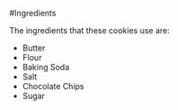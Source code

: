 #Ingredients

The ingredients that these cookies use are:
- Butter
- Flour
- Baking Soda
- Salt
- Chocolate Chips
- Sugar
